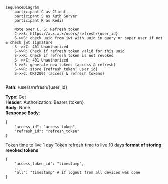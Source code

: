 ```mermaid
sequenceDiagram
    participant C as Client  
    participant S as Auth Server
    participant R as Redis

	Note over C, S: Refresh token
	C->>S: https://x.x.x.x/users/refresh/{user_id}
	S->>S: check uuid from jwt with uuid in query or super user if not & check jwt signature
	S-->>C: 401 Unauthorized
	S->>R: Check if refresh token valid for this uuid
	S->>R: Check if refresh token is not revoked
	S-->>C: 401 Unauthorized
	S->>S: generate new tokens (access & refresh)
	S->>R: store {refresh_token: user_id}
	S->>C: OK(200) (access & refresh tokens)
	
```

**Path**: /users/refresh/{user_id} 

**Type**: Get  
**Header**: Authorization: Bearer {token}  
**Body**: None  
**Response Body**:  
```
{  
	"access_id": "access_token",
	"refresh_id": "refresh_token"
}  
```

Token time to live 1 day
Token refresh time to live 10 days
**format of storing revoked tokens**
```
{
	"access_token_id": "timestamp",
	...
	"all": "timestamp" # if logout from all devices was done
}
```